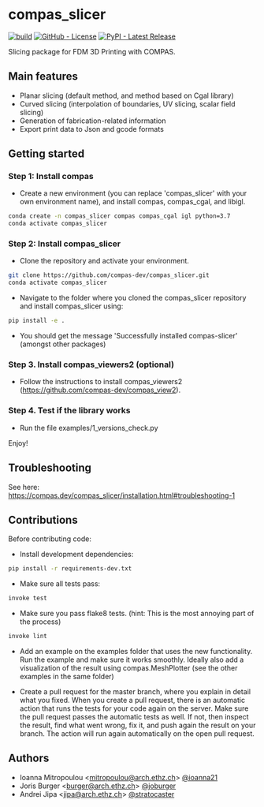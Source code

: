 # compas_slicer

[![build](https://github.com/compas-dev/compas_slicer/workflows/build/badge.svg)](https://github.com/compas-dev/compas_slicer/actions)
[![GitHub - License](https://img.shields.io/github/license/compas-dev/compas_slicer.svg)](https://github.com/compas-dev/compas_slicer/blob/master/LICENSE) 
[![PyPI - Latest Release](https://img.shields.io/pypi/v/COMPAS-SLICER.svg)](https://pypi.python.org/project/COMPAS-SLICER)

Slicing package for FDM 3D Printing with COMPAS.


## Main features

* Planar slicing (default method, and method based on Cgal library)
* Curved slicing (interpolation of boundaries, UV slicing, scalar field slicing)
* Generation of fabrication-related information
* Export print data to Json and gcode formats

## Getting started

### Step 1: Install compas

- Create a new environment (you can replace 'compas_slicer' with your own environment name),
and install compas, compas_cgal, and libigl.

```bash
conda create -n compas_slicer compas compas_cgal igl python=3.7
conda activate compas_slicer
```

### Step 2: Install compas_slicer

- Clone the repository and activate your environment.
```bash
git clone https://github.com/compas-dev/compas_slicer.git
conda activate compas_slicer
```
- Navigate to the folder where you cloned the compas_slicer repository and install compas_slicer using:
```bash
pip install -e .
```
- You should get the message 'Successfully installed compas-slicer' (amongst other packages)

### Step 3. Install compas_viewers2 (optional)

- Follow the instructions to install compas_viewers2 (https://github.com/compas-dev/compas_view2).

### Step 4. Test if the library works

- Run the file examples/1_versions_check.py

Enjoy!

## Troubleshooting

See here: https://compas.dev/compas_slicer/installation.html#troubleshooting-1

## Contributions

Before contributing code:

- Install development dependencies:
```bash
pip install -r requirements-dev.txt
```

- Make sure all tests pass:
```bash
invoke test
```

- Make sure you pass flake8 tests. (hint: This is the most annoying part of the process)
```bash
invoke lint
```

- Add an example on the examples folder that uses the new functionality. Run the example and make sure it works smoothly. Ideally also add a visualization of the result using compas.MeshPlotter (see the other examples in the same folder)

- Create a pull request for the master branch, where you explain in detail what you fixed. When you create a pull request, there is an automatic action that runs the tests for your code again on the server.
Make sure the pull request passes the automatic tests as well. If not, then inspect the result, find what went wrong, fix it, and push again the result on your branch. The action will run again automatically on the open pull request.


## Authors

* Ioanna Mitropoulou <<mitropoulou@arch.ethz.ch>> [@ioanna21](https://github.com/ioanna21)
* Joris Burger <<burger@arch.ethz.ch>> [@joburger](https://github.com/joburger)
* Andrei Jipa <<jipa@arch.ethz.ch>> [@stratocaster](https://github.com/stratocaster)